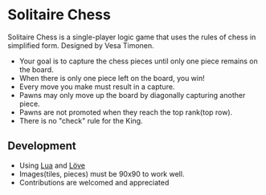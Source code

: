 # Solitaire Chess

Solitaire Chess is a single-player logic game that uses the rules of chess in simplified form. Designed by Vesa Timonen.
* Your goal is to capture the chess pieces until only one piece remains on the board.
* When there is only one piece left on the board, you win!
* Every move you make must result in a capture.
* Pawns may only move up the board by diagonally capturing another piece.
* Pawns are not promoted when they reach the top rank(top row).
* There is no "check" rule for the King.

## Development
* Using [Lua](http://www.lua.org/) and [Löve](https://love2d.org/)
* Images(tiles, pieces) must be 90x90 to work well.
* Contributions are welcomed and appreciated
